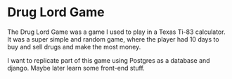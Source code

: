 # Drug Lord Game

The Drug Lord Game was a game I used to play in a Texas Ti-83 calculator. It was a super simple and random game, where the player had 10 days to buy and sell drugs and make the most money.

I want to replicate part of this game using Postgres as a database and django. Maybe later learn some front-end stuff.
